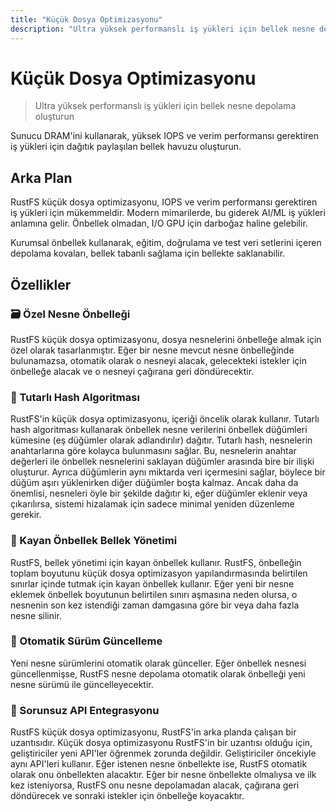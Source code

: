 ```yaml
---
title: "Küçük Dosya Optimizasyonu"
description: "Ultra yüksek performanslı iş yükleri için bellek nesne depolama"
---
```


# Küçük Dosya Optimizasyonu

> Ultra yüksek performanslı iş yükleri için bellek nesne depolama oluşturun

Sunucu DRAM'ini kullanarak, yüksek IOPS ve verim performansı gerektiren iş yükleri için dağıtık paylaşılan bellek havuzu oluşturun.

## Arka Plan

RustFS küçük dosya optimizasyonu, IOPS ve verim performansı gerektiren iş yükleri için mükemmeldir. Modern mimarilerde, bu giderek AI/ML iş yükleri anlamına gelir. Önbellek olmadan, I/O GPU için darboğaz haline gelebilir.

Kurumsal önbellek kullanarak, eğitim, doğrulama ve test veri setlerini içeren depolama kovaları, bellek tabanlı sağlama için bellekte saklanabilir.

## Özellikler

### 🗃️ Özel Nesne Önbelleği

RustFS küçük dosya optimizasyonu, dosya nesnelerini önbelleğe almak için özel olarak tasarlanmıştır.
Eğer bir nesne mevcut nesne önbelleğinde bulunamazsa, otomatik olarak o nesneyi alacak, gelecekteki istekler için önbelleğe alacak ve o nesneyi çağırana geri döndürecektir.

### 💾 Tutarlı Hash Algoritması

RustFS'in küçük dosya optimizasyonu, içeriği öncelik olarak kullanır.
Tutarlı hash algoritması kullanarak önbellek nesne verilerini önbellek düğümleri kümesine (eş düğümler olarak adlandırılır) dağıtır. Tutarlı hash, nesnelerin anahtarlarına göre kolayca bulunmasını sağlar. Bu, nesnelerin anahtar değerleri ile önbellek nesnelerini saklayan düğümler arasında bire bir ilişki oluşturur. Ayrıca düğümlerin aynı miktarda veri içermesini sağlar, böylece bir düğüm aşırı yüklenirken diğer düğümler boşta kalmaz. Ancak daha da önemlisi, nesneleri öyle bir şekilde dağıtır ki, eğer düğümler eklenir veya çıkarılırsa, sistemi hizalamak için sadece minimal yeniden düzenleme gerekir.

### 🧹 Kayan Önbellek Bellek Yönetimi

RustFS, bellek yönetimi için kayan önbellek kullanır. RustFS, önbelleğin toplam boyutunu küçük dosya optimizasyon yapılandırmasında belirtilen sınırlar içinde tutmak için kayan önbellek kullanır. Eğer yeni bir nesne eklemek önbellek boyutunun belirtilen sınırı aşmasına neden olursa, o nesnenin son kez istendiği zaman damgasına göre bir veya daha fazla nesne silinir.

### 🔄 Otomatik Sürüm Güncelleme

Yeni nesne sürümlerini otomatik olarak günceller. Eğer önbellek nesnesi güncellenmişse, RustFS nesne depolama otomatik olarak önbelleği yeni nesne sürümü ile güncelleyecektir.

### 🧩 Sorunsuz API Entegrasyonu

RustFS küçük dosya optimizasyonu, RustFS'in arka planda çalışan bir uzantısıdır. Küçük dosya optimizasyonu RustFS'in bir uzantısı olduğu için, geliştiriciler yeni API'ler öğrenmek zorunda değildir. Geliştiriciler öncekiyle aynı API'leri kullanır. Eğer istenen nesne önbellekte ise, RustFS otomatik olarak onu önbellekten alacaktır. Eğer bir nesne önbellekte olmalıysa ve ilk kez isteniyorsa, RustFS onu nesne depolamadan alacak, çağırana geri döndürecek ve sonraki istekler için önbelleğe koyacaktır.

